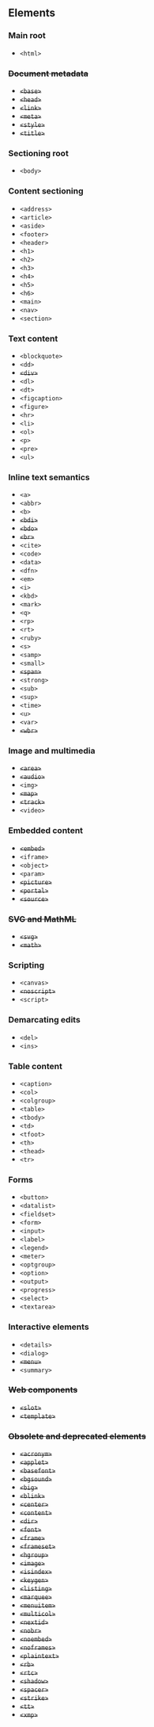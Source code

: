 ## Elements

### Main root

- `<html>`

### ~~Document metadata~~

- ~~`<base>`~~
- ~~`<head>`~~
- ~~`<link>`~~
- ~~`<meta>`~~
- ~~`<style>`~~
- ~~`<title>`~~

### Sectioning root

- `<body>`

### Content sectioning

- `<address>`
- `<article>`
- `<aside>`
- `<footer>`
- `<header>`
- `<h1>`
- `<h2>`
- `<h3>`
- `<h4>`
- `<h5>`
- `<h6>`
- `<main>`
- `<nav>`
- `<section>`

### Text content

- `<blockquote>`
- `<dd>`
- ~~`<div>`~~
- `<dl>`
- `<dt>`
- `<figcaption>`
- `<figure>`
- `<hr>`
- `<li>`
- `<ol>`
- `<p>`
- `<pre>`
- `<ul>`

### Inline text semantics

- `<a>`
- `<abbr>`
- `<b>`
- ~~`<bdi>`~~
- ~~`<bdo>`~~
- ~~`<br>`~~
- `<cite>`
- `<code>`
- `<data>`
- `<dfn>`
- `<em>`
- `<i>`
- `<kbd>`
- `<mark>`
- `<q>`
- `<rp>`
- `<rt>`
- `<ruby>`
- `<s>`
- `<samp>`
- `<small>`
- ~~`<span>`~~
- `<strong>`
- `<sub>`
- `<sup>`
- `<time>`
- `<u>`
- `<var>`
- ~~`<wbr>`~~

### Image and multimedia

- ~~`<area>`~~
- ~~`<audio>`~~
- `<img>`
- ~~`<map>`~~
- ~~`<track>`~~
- `<video>`

### Embedded content

- ~~`<embed>`~~
- `<iframe>`
- `<object>`
- `<param>`
- ~~`<picture>`~~
- ~~`<portal>`~~
- ~~`<source>`~~

### ~~SVG and MathML~~

- ~~`<svg>`~~
- ~~`<math>`~~

### Scripting

- `<canvas>`
- ~~`<noscript>`~~
- `<script>`

### Demarcating edits

- `<del>`
- `<ins>`

### Table content

- `<caption>`
- `<col>`
- `<colgroup>`
- `<table>`
- `<tbody>`
- `<td>`
- `<tfoot>`
- `<th>`
- `<thead>`
- `<tr>`

### Forms

- `<button>`
- `<datalist>`
- `<fieldset>`
- `<form>`
- `<input>`
- `<label>`
- `<legend>`
- `<meter>`
- `<optgroup>`
- `<option>`
- `<output>`
- `<progress>`
- `<select>`
- `<textarea>`

### Interactive elements

- `<details>`
- `<dialog>`
- ~~`<menu>`~~
- `<summary>`

### ~~Web components~~

- ~~`<slot>`~~
- ~~`<template>`~~

### ~~Obsolete and deprecated elements~~

- ~~`<acronym>`~~
- ~~`<applet>`~~
- ~~`<basefont>`~~
- ~~`<bgsound>`~~
- ~~`<big>`~~
- ~~`<blink>`~~
- ~~`<center>`~~
- ~~`<content>`~~
- ~~`<dir>`~~
- ~~`<font>`~~
- ~~`<frame>`~~
- ~~`<frameset>`~~
- ~~`<hgroup>`~~
- ~~`<image>`~~
- ~~`<isindex>`~~
- ~~`<keygen>`~~
- ~~`<listing>`~~
- ~~`<marquee>`~~
- ~~`<menuitem>`~~
- ~~`<multicol>`~~
- ~~`<nextid>`~~
- ~~`<nobr>`~~
- ~~`<noembed>`~~
- ~~`<noframes>`~~
- ~~`<plaintext>`~~
- ~~`<rb>`~~
- ~~`<rtc>`~~
- ~~`<shadow>`~~
- ~~`<spacer>`~~
- ~~`<strike>`~~
- ~~`<tt>`~~
- ~~`<xmp>`~~
